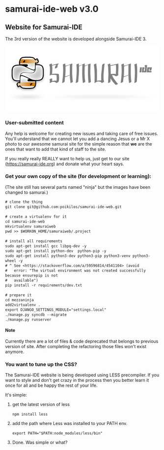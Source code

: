 # samurai-ide-web v3.0

## Website for Samurai-IDE
The 3rd version of the website is developed alongside Samurai-IDE 3.

<p align="center">
  <img alt="Samurai-IDE logo" src="website/ninja_web/common/static/common/img/ninja-big.png">
</p>

### User-submitted content

Any help is welcome for creating new issues and taking care of free issues. You'll understand that we cannot let you add a dancing Jesus or a Mr X photo to our awesome samurai site for the simple reason that **we** are the ones that want to add that kind of staff to the site.

If you really really REALLY want to help us, just get to our site (https://samurai-ide.org) and donate what your heart says.

### Get your own copy of the site (for development or learning):
(The site still has several parts named "ninja" but the images have been changed to samurai.)

    # clone the thing
    git clone git@github.com:poikilos/samurai-ide-web.git

    # create a virtualenv for it
    cd samurai-ide-web
    mkvirtualenv samuraiweb
    pwd >> $WORKON_HOME/samuraiweb/.project

    # install all requirements
    sudo apt-get install gcc libpq-dev -y
    sudo apt-get install python-dev  python-pip -y
    sudo apt-get install python3-dev python3-pip python3-venv python3-wheel -y
    # ^ See <https://stackoverflow.com/a/59596814/4541104> (avoid
    #   error: "The virtual environment was not created successfully because ensurepip is not
    #   available")
    pip install -r requirements/dev.txt

    # prepare it
    cd mezzaninja
    add2virtualenv .
    export DJANGO_SETTINGS_MODULE="settings.local"
    ./manage.py syncdb --migrate
    ./manage.py runserver

#### Note
Currently there are a lot of files & code deprecated that belongs to previous version of site. After completing the refactoring those files won't exist anymore.

### You want to tune up the CSS?

The Samurai-IDE website is being developed using LESS precompiler. If you want to style and don't get crazy in the process then you better learn it once for all and be happy the rest of your life.

It's simple:

1) get the latest version of less

    `npm install less`

2) add the path where Less was installed to your PATH env.

    `export PATH="$PATH:node_modules/less/bin"`

3) Done. Was simple or what?
